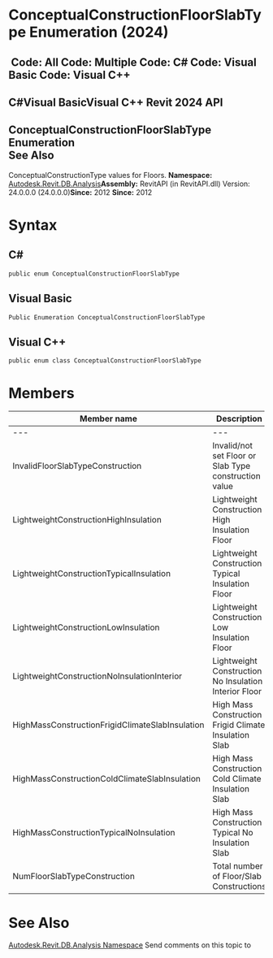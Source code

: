 # ConceptualConstructionFloorSlabType Enumeration (2024)

﻿
 Code: All Code: Multiple Code: C# Code: Visual Basic Code: Visual C++   
---  
C#Visual BasicVisual C++
Revit 2024 API  
---  
ConceptualConstructionFloorSlabType Enumeration  
See Also  
---  
ConceptualConstructionType values for Floors. 
**Namespace:** [Autodesk.Revit.DB.Analysis](958e2e12-587d-f188-5d7b-f13d7dbfdf48.md "Autodesk.Revit.DB.Analysis Namespace")**Assembly:** RevitAPI (in RevitAPI.dll) Version: 24.0.0.0 (24.0.0.0)**Since:** 2012 **Since:** 2012 
# Syntax
C#  
---  
```text
public enum ConceptualConstructionFloorSlabType
```
  
Visual Basic  
---  
```text
Public Enumeration ConceptualConstructionFloorSlabType
```
  
Visual C++  
---  
```text
public enum class ConceptualConstructionFloorSlabType
```
  
# Members
| Member name | Description |
| --- | --- |
| --- | --- |
| InvalidFloorSlabTypeConstruction | Invalid/not set Floor or Slab Type construction value |
| LightweightConstructionHighInsulation | Lightweight Construction High Insulation Floor |
| LightweightConstructionTypicalInsulation | Lightweight Construction Typical Insulation Floor |
| LightweightConstructionLowInsulation | Lightweight Construction Low Insulation Floor |
| LightweightConstructionNoInsulationInterior | Lightweight Construction No Insulation Interior Floor |
| HighMassConstructionFrigidClimateSlabInsulation | High Mass Construction Frigid Climate Insulation Slab |
| HighMassConstructionColdClimateSlabInsulation | High Mass Construction Cold Climate Insulation Slab |
| HighMassConstructionTypicalNoInsulation | High Mass Construction Typical No Insulation Slab |
| NumFloorSlabTypeConstruction | Total number of Floor/Slab Constructions |

# See Also
[Autodesk.Revit.DB.Analysis Namespace](958e2e12-587d-f188-5d7b-f13d7dbfdf48.md "Autodesk.Revit.DB.Analysis Namespace")
Send comments on this topic to 